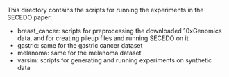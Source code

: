 This directory contains the scripts for running the experiments in the SECEDO paper:
  - breast_cancer: scripts for preprocessing the downloaded 10xGenomics data, and for creating pileup files and 
    running SECEDO on it
  - gastric: same for the gastric cancer dataset
  - melanoma: same for the melanoma dataset
  - varsim: scripts for generating and running experiments on synthetic data
